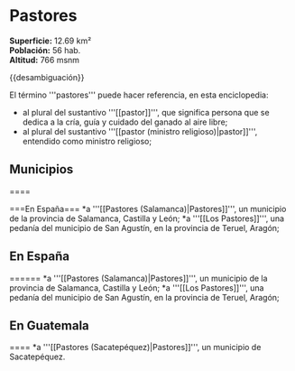 # Pastores

**Superficie:** 12.69 km²  
**Población:** 56 hab.  
**Altitud:** 766 msnm  

{{desambiguación}}

El término '''pastores''' puede hacer referencia, en esta enciclopedia:

* al plural del sustantivo '''[[pastor]]''', que significa persona que se dedica a la cría, guía y cuidado del ganado al aire libre;
* al plural del sustantivo '''[[pastor (ministro religioso)|pastor]]''', entendido como ministro religioso;

## Municipios

====

===En España===
*a '''[[Pastores (Salamanca)|Pastores]]''', un municipio de la provincia de Salamanca, Castilla y León;
*a '''[[Los Pastores]]''', una pedanía del municipio de San Agustín, en la provincia de Teruel, Aragón;

## En España

======
*a '''[[Pastores (Salamanca)|Pastores]]''', un municipio de la provincia de Salamanca, Castilla y León;
*a '''[[Los Pastores]]''', una pedanía del municipio de San Agustín, en la provincia de Teruel, Aragón;

## En Guatemala

====
*a '''[[Pastores (Sacatepéquez)|Pastores]]''', un municipio de Sacatepéquez.